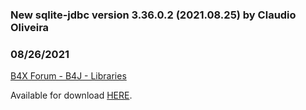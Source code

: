### New sqlite-jdbc version 3.36.0.2 (2021.08.25) by Claudio Oliveira
### 08/26/2021
[B4X Forum - B4J - Libraries](https://www.b4x.com/android/forum/threads/133777/)

Available for download [HERE](https://repo1.maven.org/maven2/org/xerial/sqlite-jdbc/3.36.0.2/sqlite-jdbc-3.36.0.2.jar).